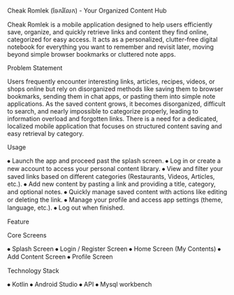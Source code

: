 Cheak Romlek (ចែករំលែក) - Your Organized Content Hub

Cheak Romlek is a mobile application designed to help users efficiently save, organize, and quickly retrieve links and content they find online, categorized for easy access. It acts as a personalized, clutter-free digital notebook for everything you want to remember and revisit later, moving beyond simple browser bookmarks or cluttered note apps.

Problem Statement

Users frequently encounter interesting links, articles, recipes, videos, or shops online but rely on disorganized methods like saving them to browser bookmarks, sending them in chat apps, or pasting them into simple note applications. As the saved content grows, it becomes disorganized, difficult to search, and nearly impossible to categorize properly, leading to information overload and forgotten links. There is a need for a dedicated, localized mobile application that focuses on structured content saving and easy retrieval by category.

Usage

⦁	Launch the app and proceed past the splash screen.
⦁	Log in or create a new account to access your personal content library.
⦁	View and filter your saved links based on different categories (Restaurants, Videos, Articles, etc.).
⦁	Add new content by pasting a link and providing a title, category, and optional notes.
⦁	Quickly manage saved content with actions like editing or deleting the link.
⦁	Manage your profile and access app settings (theme, language, etc.).
⦁	Log out when finished.

Feature

Core Screens

⦁	Splash Screen
⦁	Login / Register Screen
⦁	Home Screen (My Contents)
⦁	Add Content Screen
⦁	Profile Screen

Technology Stack

⦁	Kotlin
⦁	Android Studio
⦁	API
⦁	Mysql workbench
